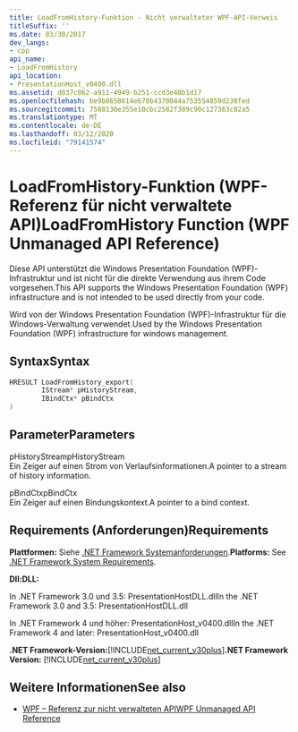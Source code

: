 ```yaml
---
title: LoadFromHistory-Funktion - Nicht verwalteter WPF-API-Verweis
titleSuffix: ''
ms.date: 03/30/2017
dev_langs:
- cpp
api_name:
- LoadFromHistory
api_location:
- PresentationHost_v0400.dll
ms.assetid: d037c062-a911-4949-b251-ccd3e48b1d17
ms.openlocfilehash: be9b8658614e678b4370044a753554859d230fed
ms.sourcegitcommit: 7588136e355e10cbc2582f389c90c127363c02a5
ms.translationtype: MT
ms.contentlocale: de-DE
ms.lasthandoff: 03/12/2020
ms.locfileid: "79141574"
---
```

# <a name="loadfromhistory-function-wpf-unmanaged-api-reference"></a><span data-ttu-id="801b7-102">LoadFromHistory-Funktion (WPF-Referenz für nicht verwaltete API)</span><span class="sxs-lookup"><span data-stu-id="801b7-102">LoadFromHistory Function (WPF Unmanaged API Reference)</span></span>
<span data-ttu-id="801b7-103">Diese API unterstützt die Windows Presentation Foundation (WPF)-Infrastruktur und ist nicht für die direkte Verwendung aus ihrem Code vorgesehen.</span><span class="sxs-lookup"><span data-stu-id="801b7-103">This API supports the Windows Presentation Foundation (WPF) infrastructure and is not intended to be used directly from your code.</span></span>  
  
 <span data-ttu-id="801b7-104">Wird von der Windows Presentation Foundation (WPF)-Infrastruktur für die Windows-Verwaltung verwendet.</span><span class="sxs-lookup"><span data-stu-id="801b7-104">Used by the Windows Presentation Foundation (WPF) infrastructure for windows management.</span></span>  
  
## <a name="syntax"></a><span data-ttu-id="801b7-105">Syntax</span><span class="sxs-lookup"><span data-stu-id="801b7-105">Syntax</span></span>  
  
```cpp  
HRESULT LoadFromHistory_export(  
        IStream* pHistoryStream,
        IBindCtx* pBindCtx  
)  
```  
  
## <a name="parameters"></a><span data-ttu-id="801b7-106">Parameter</span><span class="sxs-lookup"><span data-stu-id="801b7-106">Parameters</span></span>  
 <span data-ttu-id="801b7-107">pHistoryStream</span><span class="sxs-lookup"><span data-stu-id="801b7-107">pHistoryStream</span></span>  
 <span data-ttu-id="801b7-108">Ein Zeiger auf einen Strom von Verlaufsinformationen.</span><span class="sxs-lookup"><span data-stu-id="801b7-108">A pointer to a stream of history information.</span></span>  
  
 <span data-ttu-id="801b7-109">pBindCtx</span><span class="sxs-lookup"><span data-stu-id="801b7-109">pBindCtx</span></span>  
 <span data-ttu-id="801b7-110">Ein Zeiger auf einen Bindungskontext.</span><span class="sxs-lookup"><span data-stu-id="801b7-110">A pointer to a bind context.</span></span>  
  
## <a name="requirements"></a><span data-ttu-id="801b7-111">Requirements (Anforderungen)</span><span class="sxs-lookup"><span data-stu-id="801b7-111">Requirements</span></span>  
 <span data-ttu-id="801b7-112">**Plattformen:** Siehe [.NET Framework Systemanforderungen](../../get-started/system-requirements.md).</span><span class="sxs-lookup"><span data-stu-id="801b7-112">**Platforms:** See [.NET Framework System Requirements](../../get-started/system-requirements.md).</span></span>  
  
 <span data-ttu-id="801b7-113">**Dll:**</span><span class="sxs-lookup"><span data-stu-id="801b7-113">**DLL:**</span></span>  
  
 <span data-ttu-id="801b7-114">In .NET Framework 3.0 und 3.5: PresentationHostDLL.dll</span><span class="sxs-lookup"><span data-stu-id="801b7-114">In the .NET Framework 3.0 and 3.5: PresentationHostDLL.dll</span></span>  
  
 <span data-ttu-id="801b7-115">In .NET Framework 4 und höher: PresentationHost_v0400.dll</span><span class="sxs-lookup"><span data-stu-id="801b7-115">In the .NET Framework 4 and later: PresentationHost_v0400.dll</span></span>  
  
 <span data-ttu-id="801b7-116">**.NET Framework-Version:**[!INCLUDE[net_current_v30plus](../../../../includes/net-current-v30plus-md.md)]</span><span class="sxs-lookup"><span data-stu-id="801b7-116">**.NET Framework Version:** [!INCLUDE[net_current_v30plus](../../../../includes/net-current-v30plus-md.md)]</span></span>  
  
## <a name="see-also"></a><span data-ttu-id="801b7-117">Weitere Informationen</span><span class="sxs-lookup"><span data-stu-id="801b7-117">See also</span></span>

- [<span data-ttu-id="801b7-118">WPF – Referenz zur nicht verwalteten API</span><span class="sxs-lookup"><span data-stu-id="801b7-118">WPF Unmanaged API Reference</span></span>](wpf-unmanaged-api-reference.md)
